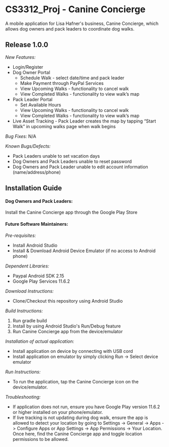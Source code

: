 # CS3312_Proj - Canine Concierge
A mobile application for Lisa Hafner's business, Canine Concierge, which allows dog owners and pack leaders to coordinate dog walks.

## Release 1.0.0
*New Features:*
- Login/Register
- Dog Owner Portal
  - Schedule Walk - select date/time and pack leader
  - Make Payment through PayPal Services
  - View Upcoming Walks - functionality to cancel walk
  - View Completed Walks - functionality to view walk’s map
- Pack Leader Portal
  - Set Available Hours
  - View Upcoming Walks - functionality to cancel walk
  - View Completed Walks - functionality to view walk’s map
- Live Asset Tracking - Pack Leader creates the map by tapping “Start Walk” in upcoming walks page when walk begins

*Bug Fixes:* N/A

*Known Bugs/Defects:*
- Pack Leaders unable to set vacation days
- Dog Owners and Pack Leaders unable to reset password
- Dog Owners and Pack Leader unable to edit account information (name/address/phone)


## Installation Guide
#### Dog Owners and Pack Leaders:
Install the Canine Concierge app through the Google Play Store

#### Future Software Maintainers:
*Pre-requisites:*
- Install Android Studio
- Install & Download Android Device Emulator (if no access to Android phone)

*Dependent Libraries:*
- Paypal Android SDK 2.15
- Google Play Services 11.6.2

*Download Instructions:*
- Clone/Checkout this repository using Android Studio

*Build Instructions:*
1. Run gradle build
2. Install by using Android Studio's Run/Debug feature
3. Run Canine Concierge app from the device/emulator

*Installation of actual application:*
- Install application on device by connecting with USB cord
- Install application on emulator by simply clicking Run -> Select device emulator

*Run Instructions:*
- To run the application, tap the Canine Concierge icon on the device/emulator.

*Troubleshooting:*
- If application does not run, ensure you have Google Play version 11.6.2 or higher installed on your phone/emulator.
- If live tracking is not updating during dog walk, ensure the app is allowed to detect your location by going to Settings -> General -> Apps -> Configure Apps or App Settings -> App Permissions -> Your Location. Once here, find the Canine Concierge app and toggle location permissions to be allowed.
